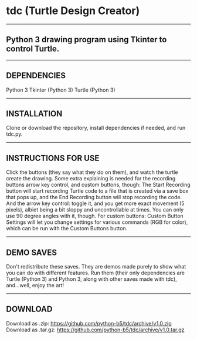 # tdc (Turtle Design Creator)
---
Python 3 drawing program using Tkinter to control Turtle.
---

---
DEPENDENCIES
---

Python 3
Tkinter (Python 3)
Turtle (Python 3)

---
INSTALLATION
---

Clone or download the repository, install dependencies if needed, and run tdc.py.

---
INSTRUCTIONS FOR USE
---

Click the buttons (they say what they do on them), and watch the turtle create the drawing.
Some extra explaining is needed for the recording buttons arrow key control, and custom buttons, though: The Start Recording button will start recording Turtle code to a file that is created via a save box that pops up, and the End Recording button will stop recording the code. And the arrow key control: toggle it, and you get more exact movement (5 pixels), albiet being a bit sloppy and uncontrollable at times. You can only use 90 degree angles with it, though. For custom buttons: Custom Button Settings will let you change settings for various commands (RGB for color), which can be run with the Custom Buttons button.

---
DEMO SAVES
---

Don't redistribute these saves. They are demos made purely to show what you can do with different features. Run them (their only dependencies are Turtle (Python 3) and Python 3, along with other saves made with tdc), and...well, enjoy the art!

---
DOWNLOAD
---

Download as .zip: https://github.com/python-b5/tdc/archive/v1.0.zip
Download as .tar.gz: https://github.com/python-b5/tdc/archive/v1.0.tar.gz
